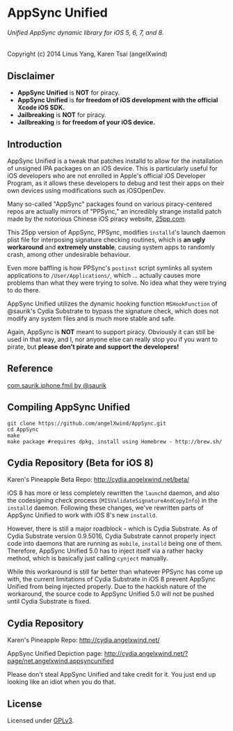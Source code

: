 # AppSync Unified
###### Unified AppSync dynamic library for iOS 5, 6, 7, and 8.

Copyright (c) 2014 Linus Yang, Karen Tsai (angelXwind)

Disclaimer
----------
* **AppSync Unified** is **NOT** for piracy. 
* **AppSync Unified** is **for freedom of iOS development with the official Xcode iOS SDK.**
* **Jailbreaking** is **NOT** for  piracy. 
* **Jailbreaking** is **for freedom of your iOS device.**

Introduction
------------
AppSync Unified is a tweak that patches installd to allow for the installation of unsigned IPA packages on an iOS device. This is particularly useful for iOS developers who are not enrolled in Apple's official iOS Developer Program, as it allows these developers to debug and test their apps on their own devices using modifications such as iOSOpenDev.

Many so-called "AppSync" packages found on various piracy-centered repos are actually mirrors of "PPSync," an incredibly strange installd patch made by the notorious Chinese iOS piracy website, [25pp.com](http://pro.25pp.com).

This 25pp version of AppSync, PPSync, modifies `installd`'s launch daemon plist file for interposing signature checking routines, which is **an ugly workaround** and **extremely unstable**, causing system apps to randomly crash, among other undesirable behaviour.

Even more baffling is how PPSync's `postinst` script symlinks all system applications to `/User/Applications/`, which ... actually causes more problems than what they were trying to solve. No idea what they were trying to do there.

AppSync Unified utilizes the dynamic hooking function `MSHookFunction` of @saurik's Cydia Substrate to bypass the signature check, which does not modify any system files and is much more stable and safe.

Again, AppSync is **NOT** meant to support piracy. Obviously it can still be used in that way, and I, nor anyone else can really stop you if you want to pirate, but **please don't pirate and support the developers!**

Reference
---------
[com.saurik.iphone.fmil by @saurik](http://svn.saurik.com/repos/menes/trunk/tweaks/fmil/Tweak.mm)

Compiling AppSync Unified
-------------------------
```
git clone https://github.com/angelXwind/AppSync.git
cd AppSync
make
make package #requires dpkg, install using Homebrew - http://brew.sh/
```

Cydia Repository (Beta for iOS 8)
---------------------------------

Karen's Pineapple Beta Repo: http://cydia.angelxwind.net/beta/

iOS 8 has more or less completely rewritten the `launchd` daemon, and also the codesigning check process (`MISValidateSignatureAndCopyInfo`) in the `installd` daemon. Following these changes, we've rewritten parts of AppSync Unified to work with iOS 8's new `installd`.

However, there is still a major roadblock - which is Cydia Substrate. As of Cydia Substrate version 0.9.5016, Cydia Substrate cannot properly inject code into daemons that are running as `mobile`, `installd` being one of them. Therefore, AppSync Unified 5.0 has to inject itself via a rather hacky method, which is basically just calling `cynject` manually.

While this workaround is still far better than whatever PPSync has come up with, the current limitations of Cydia Substrate in iOS 8 prevent AppSync Unified from being injected properly. Due to the hackish nature of the workaround, the source code to AppSync Unified 5.0 will not be pushed until Cydia Substrate is fixed.

Cydia Repository
----------------

Karen's Pineapple Repo: http://cydia.angelxwind.net/

AppSync Unified Depiction page: http://cydia.angelxwind.net/?page/net.angelxwind.appsyncunified

Please don't steal AppSync Unified and take credit for it. You just end up looking like an idiot when you do that.

License
-------
Licensed under [GPLv3](http://www.gnu.org/copyleft/gpl.html).
